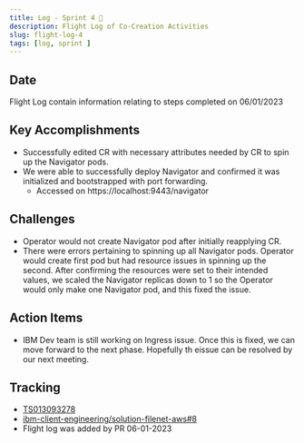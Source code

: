 ```yaml
---
title: Log - Sprint 4 🛫
description: Flight Log of Co-Creation Activities
slug: flight-log-4
tags: [log, sprint ]
---
```


## Date
Flight Log contain information relating to steps completed on 06/01/2023

## Key Accomplishments
- Successfully edited CR with necessary attributes needed by CR to spin up the Navigator pods.
- We were able to successfully deploy Navigator and confirmed it was initialized and bootstrapped with port forwarding.
    - Accessed on https://localhost:9443/navigator

## Challenges
- Operator would not create Navigator pod after initially reapplying CR.
- There were errors pertaining to spinning up all Navigator pods.  Operator would create first pod but had resource issues in spinning up the second. After confirming the resources were set to their intended values,  we scaled the Navigator replicas down to 1 so the Operator would only make one Navigator pod, and this fixed the issue.

## Action Items
- IBM Dev team is still working on Ingress issue.  Once this is fixed, we can move forward to the next phase.  Hopefully th eissue can be resolved by our next meeting.

## Tracking
- [TS013093278](https://www.ibm.com/mysupport/s/case/5003p00002iwdgWAAQ/filenet-container-deployment-to-eks)
- [ibm-client-engineering/solution-filenet-aws#8](https://zenhub.ibm.com/workspaces/st5-action-information-center-64343620d0cfd0000f03a114/issues/ibm-client-engineering/solution-filenet-aws/8)
- Flight log was added by PR 06-01-2023